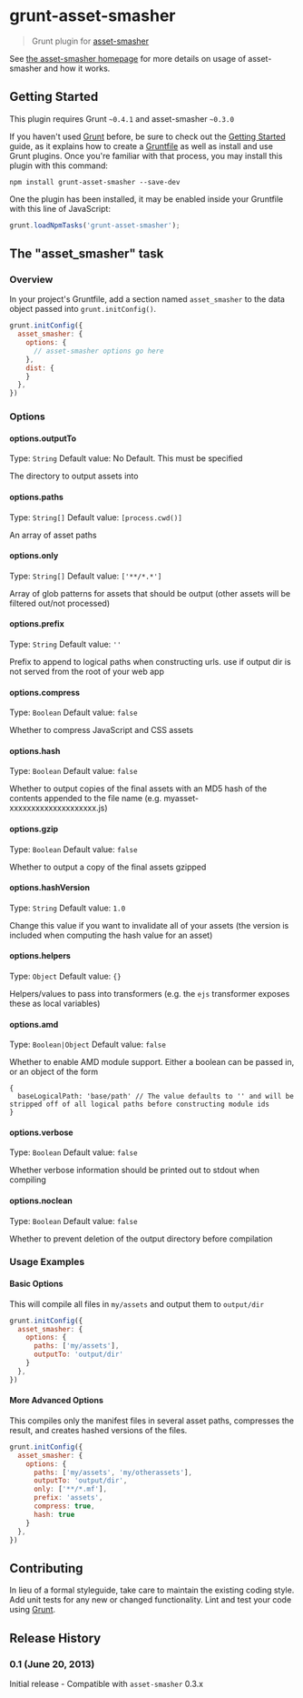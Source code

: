 # grunt-asset-smasher

> Grunt plugin for [asset-smasher](http://jriecken.github.io/asset-smasher/)

See [the asset-smasher homepage](http://jriecken.github.io/asset-smasher/) for more details on usage of asset-smasher and how it works.

## Getting Started
This plugin requires Grunt `~0.4.1` and asset-smasher `~0.3.0`

If you haven't used [Grunt](http://gruntjs.com/) before, be sure to check out the [Getting Started](http://gruntjs.com/getting-started) guide, as it explains how to create a [Gruntfile](http://gruntjs.com/sample-gruntfile) as well as install and use Grunt plugins. Once you're familiar with that process, you may install this plugin with this command:

```shell
npm install grunt-asset-smasher --save-dev
```

One the plugin has been installed, it may be enabled inside your Gruntfile with this line of JavaScript:

```js
grunt.loadNpmTasks('grunt-asset-smasher');
```

## The "asset_smasher" task

### Overview
In your project's Gruntfile, add a section named `asset_smasher` to the data object passed into `grunt.initConfig()`.

```js
grunt.initConfig({
  asset_smasher: {
    options: {
      // asset-smasher options go here
    },
    dist: {
    }
  },
})
```

### Options

#### options.outputTo
Type: `String`
Default value: No Default. This must be specified

The directory to output assets into

#### options.paths
Type: `String[]`
Default value: `[process.cwd()]`

An array of asset paths

#### options.only
Type: `String[]`
Default value: `['**/*.*']`

Array of glob patterns for assets that should be output (other assets will be filtered out/not processed)

#### options.prefix
Type: `String`
Default value: `''`

Prefix to append to logical paths when constructing urls. use if output dir is not served from the root of your web app

#### options.compress
Type: `Boolean`
Default value: `false`

Whether to compress JavaScript and CSS assets

#### options.hash
Type: `Boolean`
Default value: `false`

Whether to output copies of the final assets with an MD5 hash of the contents appended to the file name (e.g. myasset-xxxxxxxxxxxxxxxxxxxx.js)

#### options.gzip
Type: `Boolean`
Default value: `false`

Whether to output a copy of the final assets gzipped

#### options.hashVersion
Type: `String`
Default value: `1.0`

Change this value if you want to invalidate all of your assets (the version is included when computing the hash value for an asset)

#### options.helpers
Type: `Object`
Default value: `{}`

Helpers/values to pass into transformers (e.g. the `ejs` transformer exposes these as local variables)

#### options.amd
Type: `Boolean|Object`
Default value: `false`

Whether to enable AMD module support. Either a boolean can be passed in, or an object of the form

    {
      baseLogicalPath: 'base/path' // The value defaults to '' and will be stripped off of all logical paths before constructing module ids
    }

#### options.verbose
Type: `Boolean`
Default value: `false`

Whether verbose information should be printed out to stdout when compiling

#### options.noclean
Type: `Boolean`
Default value: `false`

Whether to prevent deletion of the output directory before compilation

### Usage Examples

#### Basic Options

This will compile all files in `my/assets` and output them to `output/dir`

```js
grunt.initConfig({
  asset_smasher: {
    options: {
      paths: ['my/assets'],
      outputTo: 'output/dir'
    }
  },
})
```

#### More Advanced Options

This compiles only the manifest files in several asset paths, compresses the result, and creates hashed versions of the files.

```js
grunt.initConfig({
  asset_smasher: {
    options: {
      paths: ['my/assets', 'my/otherassets'],
      outputTo: 'output/dir',
      only: ['**/*.mf'],
      prefix: 'assets',
      compress: true,
      hash: true
    }
  },
})
```

## Contributing
In lieu of a formal styleguide, take care to maintain the existing coding style. Add unit tests for any new or changed functionality. Lint and test your code using [Grunt](http://gruntjs.com/).

## Release History

### 0.1 (June 20, 2013)

Initial release - Compatible with `asset-smasher` 0.3.x
